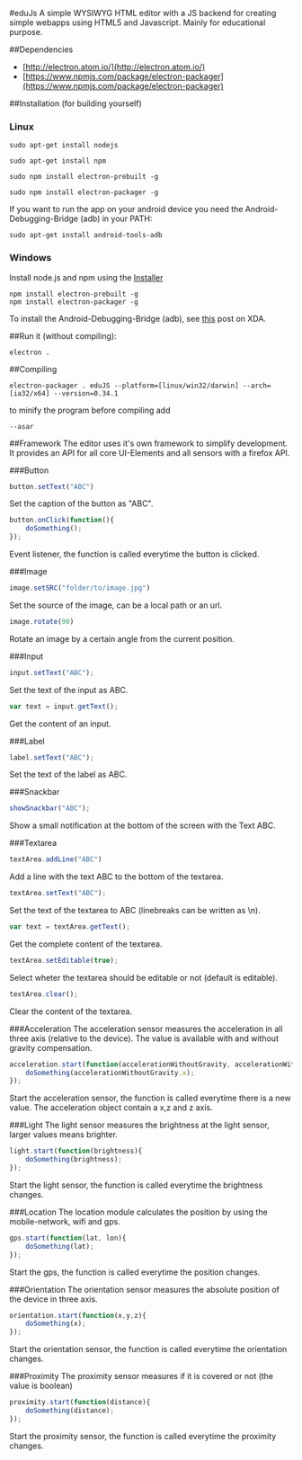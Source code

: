 #eduJs
A simple WYSIWYG HTML editor with a JS backend for creating simple webapps using HTML5 and Javascript. Mainly for educational purpose.

##Dependencies
* [http://electron.atom.io/](http://electron.atom.io/)
* [https://www.npmjs.com/package/electron-packager](https://www.npmjs.com/package/electron-packager)

##Installation (for building yourself)
### Linux
```
sudo apt-get install nodejs

sudo apt-get install npm

sudo npm install electron-prebuilt -g

sudo npm install electron-packager -g

```

If you want to run the app on your android device you need the Android-Debugging-Bridge (adb) in your PATH:
```
sudo apt-get install android-tools-adb
```

### Windows
Install node.js and npm using the [Installer](http://www.nodejs.org)
```
npm install electron-prebuilt -g
npm install electron-packager -g
```

To install the Android-Debugging-Bridge (adb), see [this](http://forum.xda-developers.com/showthread.php?t=2588979) post on XDA.

##Run it (without compiling):
```
electron .
```

##Compiling
```
electron-packager . eduJS --platform=[linux/win32/darwin] --arch=[ia32/x64] --version=0.34.1
```
to minify the program before compiling add 
```
--asar
``` 

##Framework
The editor uses it's own framework to simplify development. It provides an API for all core UI-Elements and all sensors with a firefox API.

###Button
```javascript
button.setText("ABC")
```
Set the caption of the button as "ABC".

```javascript
button.onClick(function(){
    doSomething();
});
```
Event listener, the function is called everytime the button is clicked.

###Image
```javascript
image.setSRC("folder/to/image.jpg")
```
Set the source of the image, can  be a local path or an url.

```javascript
image.rotate(90)
```
Rotate an image by a certain angle from the current position.

###Input
```javascript
input.setText("ABC");
```
Set the text of the input as ABC.
```javascript
var text = input.getText();
```
Get the content of an input.

###Label
```javascript
label.setText("ABC");
```
Set the text of the label as ABC.

###Snackbar
```javascript
showSnackbar("ABC");
```
Show a small notification at the bottom of the screen with the Text ABC.

###Textarea
```javascript
textArea.addLine("ABC")
```
Add a line with the text ABC to the bottom of the textarea.

```javascript
textArea.setText("ABC");
```
Set the text of the textarea to ABC (linebreaks can be written as \n).

```javascript
var text = textArea.getText();
```
Get the complete content of the textarea.

```javascript
textArea.setEditable(true);
```
Select wheter the textarea should be editable or not (default is editable).

```javascript
textArea.clear();
```
Clear the content of the textarea.


###Acceleration
The acceleration sensor measures the acceleration in all three axis (relative to the device). The value is available with and without gravity compensation.
```javascript
acceleration.start(function(accelerationWithoutGravity, accelerationWithGravity){
    doSomething(accelerationWithoutGravity.x);
});
```
Start the acceleration sensor, the function is called everytime there is a new value. The acceleration object contain a x,z and z axis.

###Light
The light sensor measures the brightness at the light sensor, larger values means brighter.
```javascript
light.start(function(brightness){
    doSomething(brightness);
});
```
Start the light sensor, the function is called everytime the brightness changes.

###Location
The location module calculates the position by using the mobile-network, wifi and gps.
```javascript
gps.start(function(lat, lon){
    doSomething(lat);
});
```
Start the gps, the function is called everytime the position changes.

###Orientation
The orientation sensor measures the absolute position of the device in three axis.
```javascript
orientation.start(function(x,y,z){
    doSomething(x);
});
```
Start the orientation sensor, the function is called everytime the orientation changes.

###Proximity
The proximity sensor measures if it is covered or not (the value is boolean)
```javascript
proximity.start(function(distance){
    doSomething(distance);
});
```
Start the proximity sensor, the function is called everytime the proximity changes.


